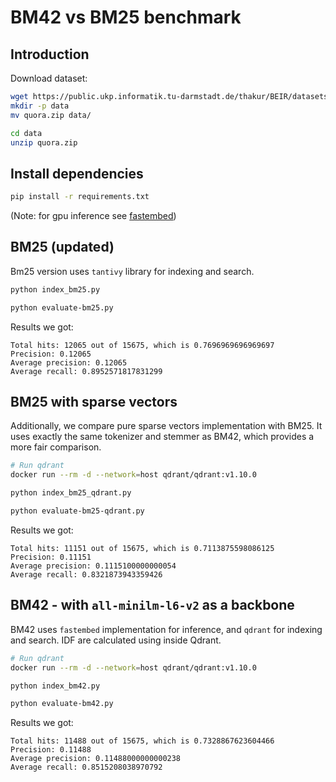 

# BM42 vs BM25 benchmark


## Introduction

Download dataset:

```bash
wget https://public.ukp.informatik.tu-darmstadt.de/thakur/BEIR/datasets/quora.zip
mkdir -p data
mv quora.zip data/

cd data
unzip quora.zip
```

## Install dependencies

```bash
pip install -r requirements.txt
```

(Note: for gpu inference see [fastembed](https://github.com/qdrant/fastembed?tab=readme-ov-file#%EF%B8%8F-fastembed-on-a-gpu))


## BM25 (updated)

Bm25 version uses `tantivy` library for indexing and search.

```bash
python index_bm25.py

python evaluate-bm25.py
```

Results we got:

```
Total hits: 12065 out of 15675, which is 0.7696969696969697
Precision: 0.12065
Average precision: 0.12065
Average recall: 0.8952571817831299
```

## BM25 with sparse vectors

Additionally, we compare pure sparse vectors implementation with BM25.
It uses exactly the same tokenizer and stemmer as BM42, which provides a more fair comparison.


```bash
# Run qdrant
docker run --rm -d --network=host qdrant/qdrant:v1.10.0

python index_bm25_qdrant.py

python evaluate-bm25-qdrant.py
```

Results we got:

```
Total hits: 11151 out of 15675, which is 0.7113875598086125
Precision: 0.11151
Average precision: 0.1115100000000054
Average recall: 0.8321873943359426
```

## BM42 - with `all-minilm-l6-v2` as a backbone

BM42 uses `fastembed` implementation for inference, and `qdrant` for indexing and search.
IDF are calculated using inside Qdrant.


```bash
# Run qdrant
docker run --rm -d --network=host qdrant/qdrant:v1.10.0

python index_bm42.py

python evaluate-bm42.py
```

Results we got:

```
Total hits: 11488 out of 15675, which is 0.7328867623604466
Precision: 0.11488
Average precision: 0.11488000000000238
Average recall: 0.8515208038970792
```
